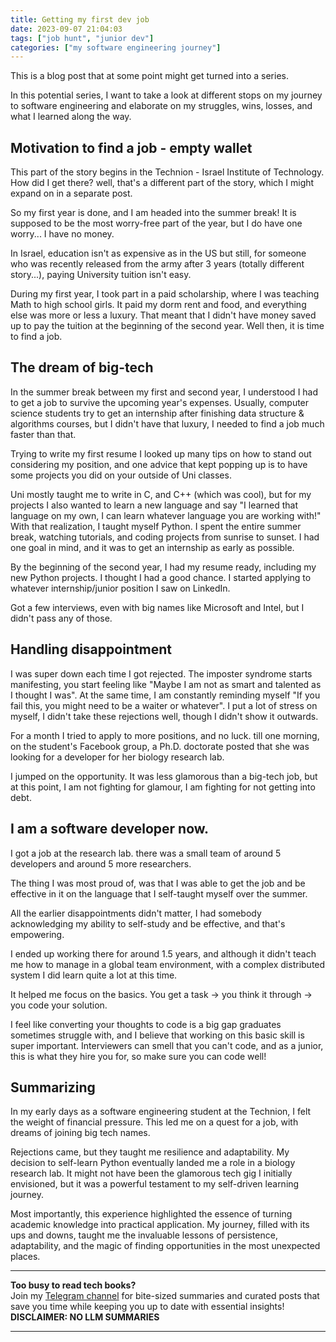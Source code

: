 ```yaml
---
title: Getting my first dev job
date: 2023-09-07 21:04:03
tags: ["job hunt", "junior dev"]
categories: ["my software engineering journey"]
---
```


This is a blog post that at some point might get turned into a series.

In this potential series, I want to take a look at different stops on my journey to software engineering and elaborate on my struggles, wins, losses, and what I learned along the way.

## Motivation to find a job - empty wallet
This part of the story begins in the Technion - Israel Institute of Technology.
How did I get there? well, that's a different part of the story, which I might expand on in a separate post.

So my first year is done, and I am headed into the summer break!
It is supposed to be the most worry-free part of the year, but I do have one worry... I have no money.

In Israel, education isn't as expensive as in the US but still, for someone who was recently released from the army after 3 years (totally different story...), paying University tuition isn't easy.

During my first year, I took part in a paid scholarship, where I was teaching Math to high school girls.
It paid my dorm rent and food, and everything else was more or less a luxury.
That meant that I didn't have money saved up to pay the tuition at the beginning of the second year. Well then, it is time to find a job.

## The dream of big-tech
In the summer break between my first and second year, I understood I had to get a job to survive the upcoming year's expenses.
Usually, computer science students try to get an internship after finishing data structure & algorithms courses, but I didn't have that luxury, I needed to find a job much faster than that.

Trying to write my first resume I looked up many tips on how to stand out considering my position, and one advice that kept popping up is to have some projects you did on your outside of Uni classes.

Uni mostly taught me to write in C, and C++ (which was cool), but for my projects I also wanted to learn a new language and say  "I learned that language on my own, I can learn whatever language you are working with!"
With that realization, I taught myself Python. I spent the entire summer break, watching tutorials, and coding projects from sunrise to sunset.
I had one goal in mind, and it was to get an internship as early as possible.

By the beginning of the second year, I had my resume ready, including my new Python projects. I thought I had a good chance.
I started applying to whatever internship/junior position I saw on LinkedIn.

Got a few interviews, even with big names like Microsoft and Intel, but I didn't pass any of those.

## Handling disappointment
I was super down each time I got rejected.
The imposter syndrome starts manifesting, you start feeling like "Maybe I am not as smart and talented as I thought I was".
At the same time, I am constantly reminding myself "If you fail this, you might need to be a waiter or whatever".
I put a lot of stress on myself, I didn't take these rejections well, though I didn't show it outwards.

For a month I tried to apply to more positions, and no luck. till one morning, on the student's Facebook group, a Ph.D. doctorate posted that she was looking for a developer for her biology research lab.

I jumped on the opportunity. It was less glamorous than a big-tech job, but at this point, I am not fighting for glamour, I am fighting for not getting into debt.

## I am a software developer now.
I got a job at the research lab. there was a small team of around 5 developers and around 5 more researchers.

The thing I was most proud of, was that I was able to get the job and be effective in it on the language that I self-taught myself over the summer.

All the earlier disappointments didn't matter, I had somebody acknowledging my ability to self-study and be effective, and that's empowering.

I ended up working there for around 1.5 years, and although it didn't teach me how to manage in a global team environment, with a complex distributed system I did learn quite a lot at this time.

It helped me focus on the basics.
You get a task -> you think it through -> you code your solution.

I feel like converting your thoughts to code is a big gap graduates sometimes struggle with, and I believe that working on this basic skill is super important. Interviewers can smell that you can't code, and as a junior, this is what they hire you for, so make sure you can code well!

## Summarizing
In my early days as a software engineering student at the Technion, I felt the weight of financial pressure. This led me on a quest for a job, with dreams of joining big tech names. 

Rejections came, but they taught me resilience and adaptability. My decision to self-learn Python eventually landed me a role in a biology research lab. It might not have been the glamorous tech gig I initially envisioned, but it was a powerful testament to my self-driven learning journey. 

Most importantly, this experience highlighted the essence of turning academic knowledge into practical application. My journey, filled with its ups and downs, taught me the invaluable lessons of persistence, adaptability, and the magic of finding opportunities in the most unexpected places.






<!-- PROMO BLOCK -->
---

**Too busy to read tech books?**  
Join my [Telegram channel](https://t.me/booksbytes) for bite-sized summaries and curated posts that save you time while keeping you up to date with essential insights!  
**DISCLAIMER: NO LLM SUMMARIES**

---
<!-- END PROMO BLOCK -->


